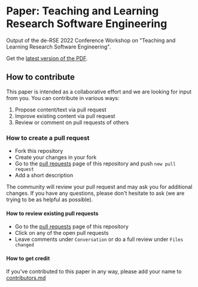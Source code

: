 # Paper: Teaching and Learning Research Software Engineering

Output of the de-RSE 2022 Conference Workshop on "Teaching and Learning Research Software Engineering".

Get the [latest version of the PDF](https://github.com/CaptainSifff/paper_teaching-learning-RSE/blob/build/output.pdf).

## How to contribute

This paper is intended as a collaborative effort and we are looking for input from you. 
You can contribute in various ways:

1. Propose content/text via pull request
1. Improve existing content via pull request
1. Review or comment on pull requests of others

### How to create a pull request

- Fork this repository
- Create your changes in your fork
- Go to the [pull requests](https://github.com/HeidiSeibold/paper_teaching-learning-RSE/pulls) page of this repository and push `new pull request`
- Add a short description 

The community will review your pull request and may ask you for additional changes.
If you have any questions, please don't hesitate to ask (we are trying to be as
helpful as possible). 

#### How to review existing pull requests

- Go to the [pull requests](https://github.com/HeidiSeibold/paper_teaching-learning-RSE/pulls) page of this repository
- Click on any of the open pull requests
- Leave comments under `Conversation` or do a full review under `Files changed`

#### How to get credit

If you've contributed to this paper in any way, please add your name to 
[contributors.md](contributors.md)



